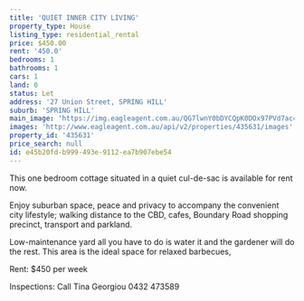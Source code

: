 ```yaml
---
title: 'QUIET INNER CITY LIVING'
property_type: House
listing_type: residential_rental
price: $450.00
rent: '450.0'
bedrooms: 1
bathrooms: 1
cars: 1
land: 0
status: Let
address: '27 Union Street, SPRING HILL'
suburb: 'SPRING HILL'
main_image: 'https://img.eagleagent.com.au/QG7lwnY0bDYCQpK0DOx97PVd7ac=/1280x854/smart/https://s3-us-west-2.amazonaws.com/eagleagent-orig/images/6826257/416173005-image-M.jpg'
images: 'http://www.eagleagent.com.au/api/v2/properties/435631/images'
property_id: '435631'
price_search: null
id: e45b20fd-b999-493e-9112-ea7b907ebe54
---
```

This one bedroom cottage situated in a quiet cul-de-sac is available for rent now.

Enjoy suburban space, peace and privacy to accompany the convenient city lifestyle; walking distance to the CBD, cafes, Boundary Road shopping precinct, transport and parkland.

Low-maintenance yard all you have to do is water it and the gardener will do the rest.  This area is the ideal space for relaxed barbecues,

Rent: $450 per week

Inspections: Call Tina Georgiou 0432 473589